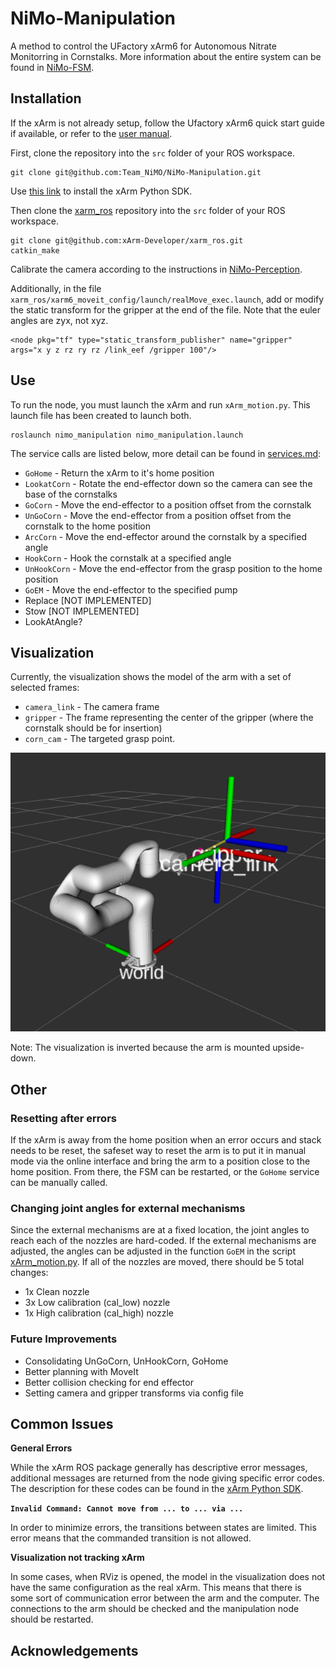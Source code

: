 # NiMo-Manipulation
A method to control the UFactory xArm6 for Autonomous Nitrate Monitorring in Cornstalks. More information about the entire system can be found in [NiMo-FSM](https://github.com/Team-NiMO/NiMo-FSM).

## Installation
If the xArm is not already setup, follow the Ufactory xArm6 quick start guide if available, or refer to the [user manual](http://download.ufactory.cc/xarm/en/xArm%20User%20Manual.pdf?v=1578910898247).

First, clone the repository into the `src` folder of your ROS workspace.
```
git clone git@github.com:Team_NiMO/NiMo-Manipulation.git
```

Use [this link](https://github.com/xArm-Developer/xArm-Python-SDK) to install the xArm Python SDK.

Then clone the [xarm_ros](https://github.com/xArm-Developer/xarm_ros) repository into the `src` folder of your ROS workspace.

```
git clone git@github.com:xArm-Developer/xarm_ros.git
catkin_make
```

Calibrate the camera according to the instructions in [NiMo-Perception](https://github.com/Team-NiMO/NiMo-Perception_v2/blob/main/docs/calibration.md).

Additionally, in the file `xarm_ros/xarm6_moveit_config/launch/realMove_exec.launch`, add or modify the static transform for the gripper at the end of the file. Note that the euler angles are zyx, not xyz.

```
<node pkg="tf" type="static_transform_publisher" name="gripper" args="x y z rz ry rz /link_eef /gripper 100"/>
```

## Use
To run the node, you must launch the xArm and run `xArm_motion.py`. This launch file has been created to launch both.

```
roslaunch nimo_manipulation nimo_manipulation.launch
```

The service calls are listed below, more detail can be found in [services.md](/docs/services.md):
- `GoHome` - Return the xArm to it's home position
- `LookatCorn` - Rotate the end-effector down so the camera can see the base of the cornstalks
- `GoCorn` - Move the end-effector to a position offset from the cornstalk
- `UnGoCorn` - Move the end-effector from a position offset from the cornstalk to the home position
- `ArcCorn` - Move the end-effector around the cornstalk by a specified angle
- `HookCorn` - Hook the cornstalk at a specified angle
- `UnHookCorn` - Move the end-effector from the grasp position to the home position
- `GoEM` - Move the end-effector to the specified pump
- Replace [NOT IMPLEMENTED]
- Stow [NOT IMPLEMENTED]
- LookAtAngle?

## Visualization
Currently, the visualization shows the model of the arm with a set of selected frames:
- `camera_link` - The camera frame
- `gripper` - The frame representing the center of the gripper (where the cornstalk should be for insertion)
- `corn_cam` - The targeted grasp point.

<img src="https://github.com/Team-NiMO/Nimo-Manipulation/blob/main/docs/arm_viz.png" width="650">

Note: The visualization is inverted because the arm is mounted upside-down.

## Other
### Resetting after errors
If the xArm is away from the home position when an error occurs and stack needs to be reset, the safeset way to reset the arm is to put it in manual mode via the online interface and bring the arm to a position close to the home position. From there, the FSM can be restarted, or the `GoHome` service can be manually called.

### Changing joint angles for external mechanisms
Since the external mechanisms are at a fixed location, the joint angles to reach each of the nozzles are hard-coded. If the external mechanisms are adjusted, the angles can be adjusted in the function `GoEM` in the script [xArm_motion.py](/src/xArm_motion.py). If all of the nozzles are moved, there should be 5 total changes:
- 1x Clean nozzle
- 3x Low calibration (cal_low) nozzle
- 1x High calibration (cal_high) nozzle

### Future Improvements
- Consolidating UnGoCorn, UnHookCorn, GoHome
- Better planning with MoveIt
- Better collision checking for end effector
- Setting camera and gripper transforms via config file

## Common Issues
**General Errors**

While the xArm ROS package generally has descriptive error messages, additional messages are returned from the node giving specific error codes. The description for these codes can be found in the [xArm Python SDK](https://github.com/xArm-Developer/xArm-Python-SDK/blob/master/doc/api/xarm_api_code.md).

**`Invalid Command: Cannot move from ... to ... via ...`** 

In order to minimize errors, the transitions between states are limited. This error means that the commanded transition is not allowed.

**Visualization not tracking xArm**

In some cases, when RViz is opened, the model in the visualization does not have the same configuration as the real xArm. This means that there is some sort of communication error between the arm and the computer. The connections to the arm should be checked and the manipulation node should be restarted.

## Acknowledgements
